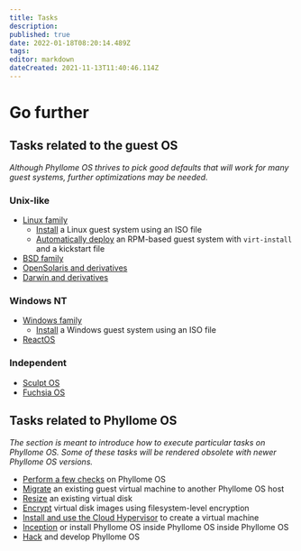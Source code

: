 ```yaml
---
title: Tasks
description: 
published: true
date: 2022-01-18T08:20:14.489Z
tags: 
editor: markdown
dateCreated: 2021-11-13T11:40:46.114Z
---
```


# Go further

## Tasks related to the guest OS

*Although Phyllome OS thrives to pick good defaults that will work for many guest systems, further optimizations may be needed.* 

### Unix-like
	
* [Linux family](/gofurther/linux)
	* [Install](/gofurther/install-guest) a Linux guest system using an ISO file
	* [Automatically deploy](/gofurther/virt-install) an RPM-based guest system with `virt-install` and a kickstart file 
* [BSD family](/gofurther/bsd)
* [OpenSolaris and derivatives](/gofurther/opensolaris)
* [Darwin and derivatives](/gofurther/darwin)

### Windows NT
	
* [Windows family](/gofurther/windows)
	* [Install](/gofurther/install-windows-guest) a Windows guest system using an ISO file
* [ReactOS](/gofurther/reactos)

### Independent

* [Sculpt OS](/gofurther/sculpt-os)
* [Fuchsia OS](/gofurther/fuchsia-os)

## Tasks related to Phyllome OS

*The section is meant to introduce how to execute particular tasks on Phyllome OS. Some of these tasks will be rendered obsolete with newer Phyllome OS versions.*

* [Perform a few checks](/gofurther/checks) on Phyllome OS
* [Migrate](/gofurther/migrate) an existing guest virtual machine to another Phyllome OS host
* [Resize](/gofurther/resize) an existing virtual disk
* [Encrypt](/gofurther/encrypt) virtual disk images using filesystem-level encryption
* [Install and use the Cloud Hypervisor](/gofurther/cloud-hypervisor) to create a virtual machine
* [Inception](/gofurther/inception) or install Phyllome OS inside Phyllome OS inside Phyllome OS
* [Hack](/gofurther/hack) and develop Phyllome OS